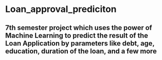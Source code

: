 # Loan_approval_prediciton

## 7th semester project which uses the power of Machine Learning to predict the result of the Loan Application by parameters like debt, age, education, duration of the loan, and a few more
